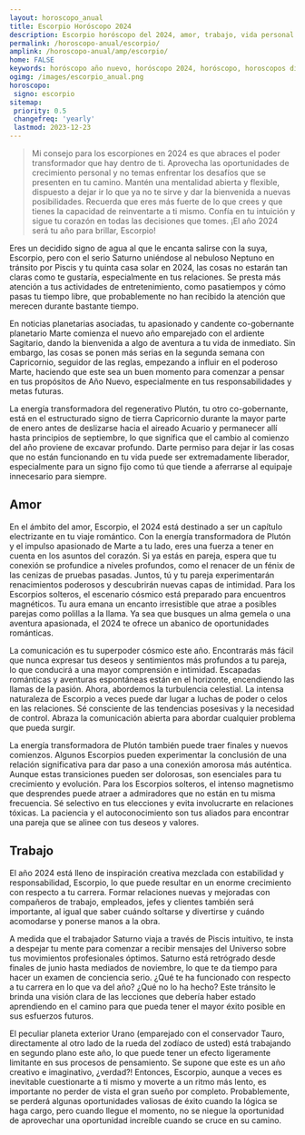 ```yaml
---
layout: horoscopo_anual
title: Escorpio Horóscopo 2024 
description: Escorpio horóscopo del 2024, amor, trabajo, vida personal. Todas las predicciones para Escorpio 2024 gratis. Disfruta este año nuevo.
permalink: /horoscopo-anual/escorpio/
amplink: /horoscopo-anual/amp/escorpio/
home: FALSE
keywords: horóscopo año nuevo, horóscopo 2024, horóscopo, horoscopos diarios gratis del dia de hoy, horóscopo diario gratis,horóscopo ano nuevo 2024, horóscopo esperanza gracia, horoscopo Escorpio 2024, horoscop, horóscopos gratis, horoscopo Escorpio, horoscopo Escorpio 2024 gratis, Tarot, Astrologia, Zodíaco, Escorpio, horoscopo gratis,tarot en femenino,videncia gratuita,horoscopos gratuitos,horóscopos, astrologia,videncia gratis
ogimg: /images/escorpio_anual.png
horoscopo:
 signo: escorpio
sitemap:
 priority: 0.5
 changefreq: 'yearly'
 lastmod: 2023-12-23
---
```





> Mi consejo para los escorpiones en 2024 es que abraces el poder transformador que hay dentro de ti. Aprovecha las oportunidades de crecimiento personal y no temas enfrentar los desafíos que se presenten en tu camino. Mantén una mentalidad abierta y flexible, dispuesto a dejar ir lo que ya no te sirve y dar la bienvenida a nuevas posibilidades. Recuerda que eres más fuerte de lo que crees y que tienes la capacidad de reinventarte a ti mismo. Confía en tu intuición y sigue tu corazón en todas las decisiones que tomes. ¡El año 2024 será tu año para brillar, Escorpio!



Eres un decidido signo de agua al que le encanta salirse con la suya, Escorpio, pero con el serio Saturno uniéndose al nebuloso Neptuno en tránsito por Piscis y tu quinta casa solar en 2024, las cosas no estarán tan claras como te gustaría, especialmente en tus relaciones. Se presta más atención a tus actividades de entretenimiento, como pasatiempos y cómo pasas tu tiempo libre, que probablemente no han recibido la atención que merecen durante bastante tiempo.

En noticias planetarias asociadas, tu apasionado y candente co-gobernante planetario Marte comienza el nuevo año emparejado con el ardiente Sagitario, dando la bienvenida a algo de aventura a tu vida de inmediato. Sin embargo, las cosas se ponen más serias en la segunda semana con Capricornio, seguidor de las reglas, empezando a influir en el poderoso Marte, haciendo que este sea un buen momento para comenzar a pensar en tus propósitos de Año Nuevo, especialmente en tus responsabilidades y metas futuras.

La energía transformadora del regenerativo Plutón, tu otro co-gobernante, está en el estructurado signo de tierra Capricornio durante la mayor parte de enero antes de deslizarse hacia el aireado Acuario y permanecer allí hasta principios de septiembre, lo que significa que el cambio al comienzo del año proviene de excavar profundo. Darte permiso para dejar ir las cosas que no están funcionando en tu vida puede ser extremadamente liberador, especialmente para un signo fijo como tú que tiende a aferrarse al equipaje innecesario para siempre.

## Amor

En el ámbito del amor, Escorpio, el 2024 está destinado a ser un capítulo electrizante en tu viaje romántico. Con la energía transformadora de Plutón y el impulso apasionado de Marte a tu lado, eres una fuerza a tener en cuenta en los asuntos del corazón. Si ya estás en pareja, espera que tu conexión se profundice a niveles profundos, como el renacer de un fénix de las cenizas de pruebas pasadas. Juntos, tú y tu pareja experimentarán renacimientos poderosos y descubrirán nuevas capas de intimidad. Para los Escorpios solteros, el escenario cósmico está preparado para encuentros magnéticos. Tu aura emana un encanto irresistible que atrae a posibles parejas como polillas a la llama. Ya sea que busques un alma gemela o una aventura apasionada, el 2024 te ofrece un abanico de oportunidades románticas.

La comunicación es tu superpoder cósmico este año. Encontrarás más fácil que nunca expresar tus deseos y sentimientos más profundos a tu pareja, lo que conducirá a una mayor comprensión e intimidad. Escapadas románticas y aventuras espontáneas están en el horizonte, encendiendo las llamas de la pasión. Ahora, abordemos la turbulencia celestial. La intensa naturaleza de Escorpio a veces puede dar lugar a luchas de poder o celos en las relaciones. Sé consciente de las tendencias posesivas y la necesidad de control. Abraza la comunicación abierta para abordar cualquier problema que pueda surgir.

La energía transformadora de Plutón también puede traer finales y nuevos comienzos. Algunos Escorpios pueden experimentar la conclusión de una relación significativa para dar paso a una conexión amorosa más auténtica. Aunque estas transiciones pueden ser dolorosas, son esenciales para tu crecimiento y evolución. Para los Escorpios solteros, el intenso magnetismo que desprendes puede atraer a admiradores que no están en tu misma frecuencia. Sé selectivo en tus elecciones y evita involucrarte en relaciones tóxicas. La paciencia y el autoconocimiento son tus aliados para encontrar una pareja que se alinee con tus deseos y valores.



## Trabajo

El año 2024 está lleno de inspiración creativa mezclada con estabilidad y responsabilidad, Escorpio, lo que puede resultar en un enorme crecimiento con respecto a tu carrera. Formar relaciones nuevas y mejoradas con compañeros de trabajo, empleados, jefes y clientes también será importante, al igual que saber cuándo soltarse y divertirse y cuándo acomodarse y ponerse manos a la obra.

A medida que el trabajador Saturno viaja a través de Piscis intuitivo, te insta a despejar tu mente para comenzar a recibir mensajes del Universo sobre tus movimientos profesionales óptimos. Saturno está retrógrado desde finales de junio hasta mediados de noviembre, lo que te da tiempo para hacer un examen de conciencia serio. ¿Qué te ha funcionado con respecto a tu carrera en lo que va del año? ¿Qué no lo ha hecho? Este tránsito le brinda una visión clara de las lecciones que debería haber estado aprendiendo en el camino para que pueda tener el mayor éxito posible en sus esfuerzos futuros.

El peculiar planeta exterior Urano (emparejado con el conservador Tauro, directamente al otro lado de la rueda del zodíaco de usted) está trabajando en segundo plano este año, lo que puede tener un efecto ligeramente limitante en sus procesos de pensamiento. Se supone que este es un año creativo e imaginativo, ¿verdad?! Entonces, Escorpio, aunque a veces es inevitable cuestionarte a ti mismo y moverte a un ritmo más lento, es importante no perder de vista el gran sueño por completo. Probablemente, se perderá algunas oportunidades valiosas de éxito cuando la lógica se haga cargo, pero cuando llegue el momento, no se niegue la oportunidad de aprovechar una oportunidad increíble cuando se cruce en su camino.

